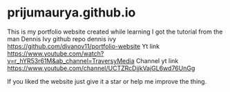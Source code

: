 # prijumaurya.github.io

This is my portfolio website created while learning 
I got the tutorial from the man Dennis Ivy 
github repo dennis ivy https://github.com/divanov11/portfolio-website
Yt link https://www.youtube.com/watch?v=r_hYR53r61M&ab_channel=TraversyMedia
Channel yt link https://www.youtube.com/channel/UCTZRcDjjkVajGL6wd76UnGg

If you liked the website just give it a star or help me improve the thing.
